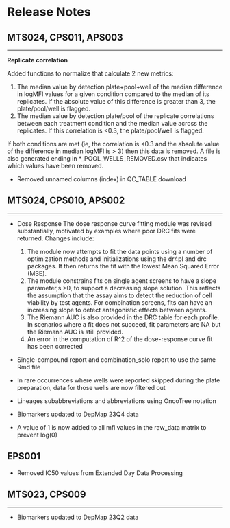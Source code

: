 # Release Notes

## MTS024, CPS011, APS003
***

**Replicate correlation**

Added functions to normalize that calculate 2 new metrics:
  1. The median value by detection plate+pool+well of the median difference in logMFI values for a given condition compared to the median of its replicates. If the absolute value of this difference is greater than 3, the plate/pool/well is flagged.
  2. The median value by detection plate/pool of the replicate correlations between each treatment condition and the median value across the replicates. If this correlation is <0.3, the plate/pool/well is flagged.

If both conditions are met (ie, the correlation is <0.3 and the absolute value of the difference in median logMFI is > 3) then this data is removed. A file is also generated ending in *_POOL_WELLS_REMOVED.csv that indicates which values have been removed.

* Removed unnamed columns (index) in QC_TABLE download


## MTS024, CPS010, APS002
***

* Dose Response 
The dose response curve fitting module was revised substantially, motivated by examples where poor DRC fits were returned. Changes include:
  1. The module now attempts to fit the data points using a number of optimization methods and initializations using the dr4pl and drc packages. It then returns the fit with the lowest Mean Squared Error (MSE).
  2. The module constrains fits on single agent screens to have a slope parameter,s >0, to support a decreasing slope solution. This reflects the assumption that the assay aims to detect the reduction of cell viability by test agents. For combination screens, fits can have an increasing slope to detect antagonistic effects between agents.
  3. The Riemann AUC is also provided in the DRC table for each profile. In scenarios where a fit does not succeed, fit parameters are NA but the Riemann AUC is still provided.
  4. An error in the computation of R^2 of the dose-response curve fit has been corrected

* Single-compound report and combination_solo report to use the same Rmd file

* In rare occurrences where wells were reported skipped during the plate preparation, data for those wells are now filtered out
* Lineages subabbreviations and abbreviations using OncoTree notation
* Biomarkers updated to DepMap 23Q4 data

* A value of 1 is now added to all mfi values in the raw_data matrix to prevent log(0)

## EPS001
* Removed IC50 values from Extended Day Data Processing

## MTS023, CPS009
***
* Biomarkers updated to DepMap 23Q2 data 
